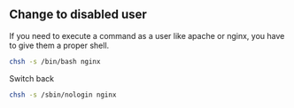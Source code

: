 ## Change to disabled user
If you need to execute a command as a user like apache or nginx, you have to
give them a proper shell.

```bash
chsh -s /bin/bash nginx
```

Switch back
```bash
chsh -s /sbin/nologin nginx
```
